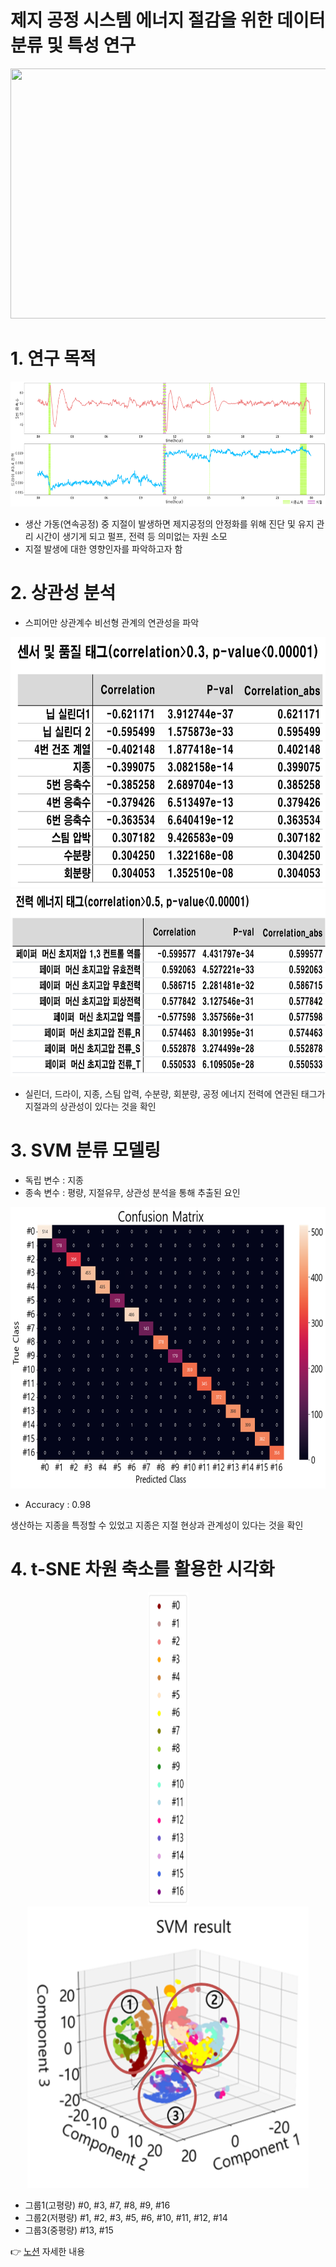
# 제지 공정 시스템 에너지 절감을 위한 데이터 분류 및 특성 연구
<p align="center">
<img src = "assets/image1.png" width="700" height="400">
</p>

# 1. 연구 목적
<p align="center">
<img src = "assets/image2.png" width="700" height="200">
</p>

- 생산 가동(연속공정) 중 지절이 발생하면 제지공정의 안정화를 위해 진단 및 유지 관리 시간이 생기게 되고 펄프, 전력 등 의미없는 자원 소모
- 지절 발생에 대한 영향인자를 파악하고자 함

# 2. 상관성 분석

- 스피어만 상관계수
  비선형 관계의 연관성을 파악
<p align="center">
<img src = "assets/image3.png" width="600" height="400">
<img src = "assets/image4.png" width="600" height="300">
</p>

- 실린더, 드라이, 지종, 스팀 압력, 수분량, 회분량, 공정 에너지 전력에 연관된 태그가 지절과의 상관성이 있다는 것을 확인

# 3. SVM 분류 모델링

- 독립 변수 : 지종
- 종속 변수 : 평량, 지절유무, 상관성 분석을 통해 추출된 요인

<p align="center">
<img src = "assets/image5.png" width="600" height="450">
</p>

- Accuracy : 0.98

생산하는 지종을 특정할 수 있었고 지종은 지절 현상과 관계성이 있다는 것을 확인


# 4. t-SNE 차원 축소를 활용한 시각화

<p align="center">
<img src = "assets/image6.png" width="65" height="500">
<img src = "assets/image7.png" width="450" height="450">
</p>

- 그룹1(고평량)
  #0, #3, #7, #8, #9, #16
- 그룹2(저평량)
  #1, #2, #3, #5, #6, #10, #11,  #12,  #14
- 그룹3(중평량)
  #13, #15

:point_right: [노션](https://www.notion.so/01c9f82a89e6456cab424921452a8df1?pvs=4) 자세한 내용
